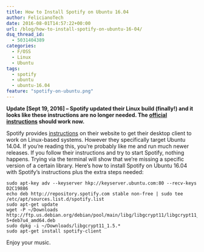 ```yaml
---
title: How to Install Spotify on Ubuntu 16.04
author: FelicianoTech
date: 2016-08-01T14:57:22+00:00
url: /blog/how-to-install-spotify-on-ubuntu-16-04/
dsq_thread_id:
  - 5031404389
categories:
  - F/OSS
  - Linux
  - Ubuntu
tags:
  - spotify
  - ubuntu
  - ubuntu-16.04
feature: "spotify-on-ubuntu.png"
---
```

**Update [Sept 19, 2016] &#8211; Spotify updated their Linux build (finally!) and it looks like these instructions are no longer needed. The [official instructions][1] should work now.**

Spotify provides [instructions][1] on their website to get their desktop client to work on Linux-based systems. However they specifically target Ubuntu 14.04. If you’re reading this, you’re probably like me and run much newer releases. If you follow their instructions and try to start Spotify, nothing happens. Trying via the terminal will show that we’re missing a specific version of a certain library. Here’s how to install Spotify on Ubuntu 16.04 with Spotify’s instructions plus the extra steps needed:

```
sudo apt-key adv --keyserver hkp://keyserver.ubuntu.com:80 --recv-keys D2C19886
echo deb http://repository.spotify.com stable non-free | sudo tee /etc/apt/sources.list.d/spotify.list
sudo apt-get update
wget -P ~/Downloads http://ftp.us.debian.org/debian/pool/main/libg/libgcrypt11/libgcrypt11_1.5.0-5+deb7u4_amd64.deb
sudo dpkg -i ~/Downloads/libgcrypt11_1.5.*
sudo apt-get install spotify-client
```

Enjoy your music.

[1]: https://www.spotify.com/us/download/linux/
